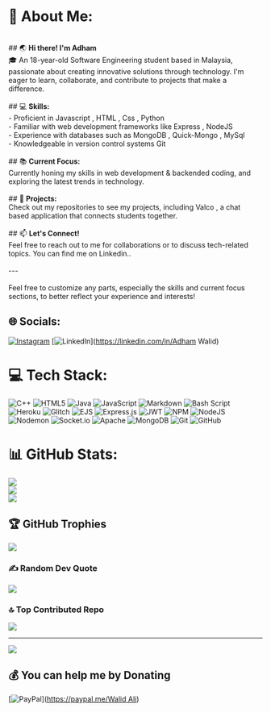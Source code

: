 # 💫 About Me:
<br>## 🌏 **Hi there! I'm Adham**  <br>🎓 An 18-year-old Software Engineering student based in Malaysia, passionate about creating innovative solutions through technology. I'm eager to learn, collaborate, and contribute to projects that make a difference.<br><br>## 💻 **Skills:**  <br>- Proficient in Javascript , HTML , Css , Python <br>- Familiar with web development frameworks like Express , NodeJS <br>- Experience with databases such as MongoDB , Quick-Mongo , MySql<br>- Knowledgeable in version control systems Git<br><br>## 📚 **Current Focus:**  <br>Currently honing my skills in web development & backended coding, and exploring the latest trends in technology.<br><br>## 🌟 **Projects:**  <br>Check out my repositories to see my projects, including Valco , a chat based application that connects students together.<br><br>## 📫 **Let's Connect!**  <br>Feel free to reach out to me for collaborations or to discuss tech-related topics. You can find me on Linkedin..<br><br>---<br><br>Feel free to customize any parts, especially the skills and current focus sections, to better reflect your experience and interests!<br>


## 🌐 Socials:
[![Instagram](https://img.shields.io/badge/Instagram-%23E4405F.svg?logo=Instagram&logoColor=white)](https://instagram.com/adhamq8_) [![LinkedIn](https://img.shields.io/badge/LinkedIn-%230077B5.svg?logo=linkedin&logoColor=white)](https://linkedin.com/in/Adham Walid) 

# 💻 Tech Stack:
![C++](https://img.shields.io/badge/c++-%2300599C.svg?style=for-the-badge&logo=c%2B%2B&logoColor=white) ![HTML5](https://img.shields.io/badge/html5-%23E34F26.svg?style=for-the-badge&logo=html5&logoColor=white) ![Java](https://img.shields.io/badge/java-%23ED8B00.svg?style=for-the-badge&logo=openjdk&logoColor=white) ![JavaScript](https://img.shields.io/badge/javascript-%23323330.svg?style=for-the-badge&logo=javascript&logoColor=%23F7DF1E) ![Markdown](https://img.shields.io/badge/markdown-%23000000.svg?style=for-the-badge&logo=markdown&logoColor=white) ![Bash Script](https://img.shields.io/badge/bash_script-%23121011.svg?style=for-the-badge&logo=gnu-bash&logoColor=white) ![Heroku](https://img.shields.io/badge/heroku-%23430098.svg?style=for-the-badge&logo=heroku&logoColor=white) ![Glitch](https://img.shields.io/badge/glitch-%233333FF.svg?style=for-the-badge&logo=glitch&logoColor=white) ![EJS](https://img.shields.io/badge/ejs-%23B4CA65.svg?style=for-the-badge&logo=ejs&logoColor=black) ![Express.js](https://img.shields.io/badge/express.js-%23404d59.svg?style=for-the-badge&logo=express&logoColor=%2361DAFB) ![JWT](https://img.shields.io/badge/JWT-black?style=for-the-badge&logo=JSON%20web%20tokens) ![NPM](https://img.shields.io/badge/NPM-%23CB3837.svg?style=for-the-badge&logo=npm&logoColor=white) ![NodeJS](https://img.shields.io/badge/node.js-6DA55F?style=for-the-badge&logo=node.js&logoColor=white) ![Nodemon](https://img.shields.io/badge/NODEMON-%23323330.svg?style=for-the-badge&logo=nodemon&logoColor=%BBDEAD) ![Socket.io](https://img.shields.io/badge/Socket.io-black?style=for-the-badge&logo=socket.io&badgeColor=010101) ![Apache](https://img.shields.io/badge/apache-%23D42029.svg?style=for-the-badge&logo=apache&logoColor=white) ![MongoDB](https://img.shields.io/badge/MongoDB-%234ea94b.svg?style=for-the-badge&logo=mongodb&logoColor=white) ![Git](https://img.shields.io/badge/git-%23F05033.svg?style=for-the-badge&logo=git&logoColor=white) ![GitHub](https://img.shields.io/badge/github-%23121011.svg?style=for-the-badge&logo=github&logoColor=white)
# 📊 GitHub Stats:
![](https://github-readme-stats.vercel.app/api?username=AdhamWalid&theme=radical&hide_border=true&include_all_commits=true&count_private=true)<br/>
![](https://github-readme-streak-stats.herokuapp.com/?user=AdhamWalid&theme=radical&hide_border=true)<br/>
![](https://github-readme-stats.vercel.app/api/top-langs/?username=AdhamWalid&theme=radical&hide_border=true&include_all_commits=true&count_private=true&layout=compact)

## 🏆 GitHub Trophies
![](https://github-profile-trophy.vercel.app/?username=AdhamWalid&theme=radical&no-frame=true&no-bg=false&margin-w=4)

### ✍️ Random Dev Quote
![](https://quotes-github-readme.vercel.app/api?type=horizontal&theme=radical)

### 🔝 Top Contributed Repo
![](https://github-contributor-stats.vercel.app/api?username=AdhamWalid&limit=5&theme=radical&combine_all_yearly_contributions=true)

---
[![](https://visitcount.itsvg.in/api?id=AdhamWalid&icon=2&color=0)](https://visitcount.itsvg.in)

  ## 💰 You can help me by Donating
  [![PayPal](https://img.shields.io/badge/PayPal-00457C?style=for-the-badge&logo=paypal&logoColor=white)]([https://paypal.me/Walid Ali](https://www.paypal.com/donate/?hosted_button_id=PC6H4HUBUJ7ZA)) 

  
